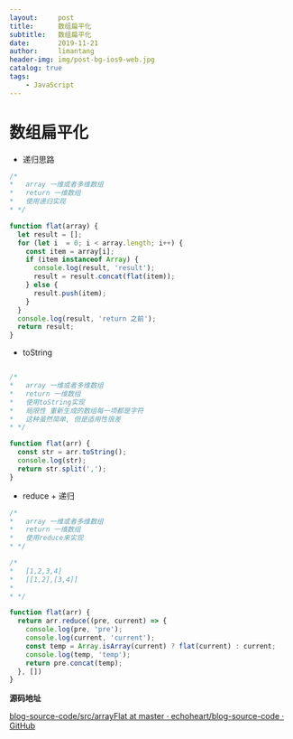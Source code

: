 ```yaml
---
layout:     post
title:      数组扁平化
subtitle:   数组扁平化
date:       2019-11-21
author:     limantang
header-img: img/post-bg-ios9-web.jpg
catalog: true
tags:
    - JavaScript
---
```



# 数组扁平化


- 递归思路

```js
/*
*   array 一维或者多维数组
*   return 一维数组
*   使用递归实现
* */

function flat(array) {
  let result = [];
  for (let i  = 0; i < array.length; i++) {
    const item = array[i];
    if (item instanceof Array) {
      console.log(result, 'result');
      result = result.concat(flat(item));
    } else {
      result.push(item);
    }
  }
  console.log(result, 'return 之前');
  return result;
}
```
- toString
```js

/*
*   array 一维或者多维数组
*   return 一维数组
*   使用toString实现
*   局限性 重新生成的数组每一项都是字符
*   这种虽然简单, 但是适用性很差
* */

function flat(arr) {
  const str = arr.toString();
  console.log(str);
  return str.split(',');
}

```
- reduce + 递归
```js
/*
*   array 一维或者多维数组
*   return 一维数组
*   使用reduce来实现
* */

/*
*   [1,2,3,4]
*   [[1,2],[3,4]]
*
* */

function flat(arr) {
  return arr.reduce((pre, current) => {
    console.log(pre, 'pre');
    console.log(current, 'current');
    const temp = Array.isArray(current) ? flat(current) : current;
    console.log(temp, 'temp');
    return pre.concat(temp);
  }, [])
}
```

**源码地址**

[blog-source-code/src/arrayFlat at master · echoheart/blog-source-code · GitHub](https://github.com/echoheart/blog-source-code/tree/master/src/arrayFlat)
